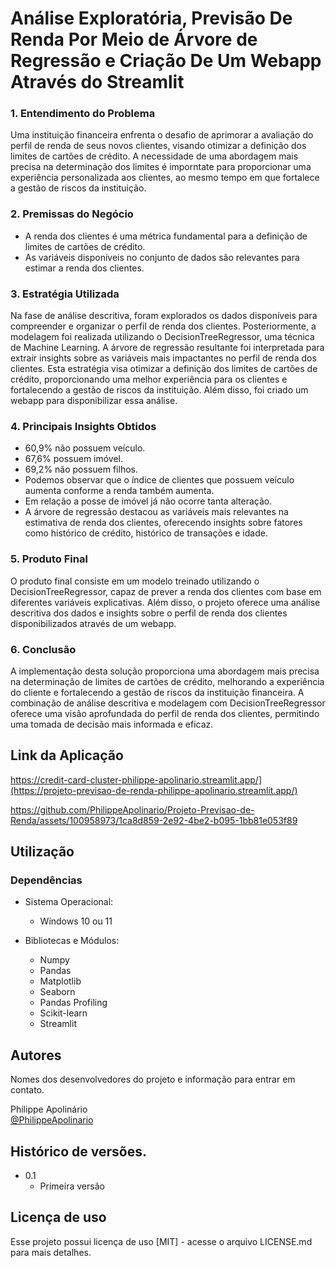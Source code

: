 # Análise Exploratória, Previsão De Renda Por Meio de Árvore de Regressão e Criação De Um Webapp Através do Streamlit

### 1. Entendimento do Problema
Uma instituição financeira enfrenta o desafio de aprimorar a avaliação do perfil de renda de seus novos clientes, visando otimizar a definição dos limites de cartões de crédito. A necessidade de uma abordagem mais precisa na determinação dos limites é imporntate para proporcionar uma experiência personalizada aos clientes, ao mesmo tempo em que fortalece a gestão de riscos da instituição.

### 2. Premissas do Negócio
* A renda dos clientes é uma métrica fundamental para a definição de limites de cartões de crédito.
* As variáveis disponíveis no conjunto de dados são relevantes para estimar a renda dos clientes.

### 3. Estratégia Utilizada
Na fase de análise descritiva, foram explorados os dados disponíveis para compreender e organizar o perfil de renda dos clientes. Posteriormente, a modelagem foi realizada utilizando o DecisionTreeRegressor, uma técnica de Machine Learning. A árvore de regressão resultante foi interpretada para extrair insights sobre as variáveis mais impactantes no perfil de renda dos clientes. Esta estratégia visa otimizar a definição dos limites de cartões de crédito, proporcionando uma melhor experiência para os clientes e fortalecendo a gestão de riscos da instituição. Além disso, foi criado um webapp para disponibilizar essa análise.

### 4. Principais Insights Obtidos

* 60,9% não possuem veículo.
* 67,6% possuem imóvel.
* 69,2% não possuem filhos.
* Podemos observar que o índice de clientes que possuem veículo aumenta conforme a renda também aumenta.
* Em relação a posse de imóvel já não ocorre tanta alteração.
* A árvore de regressão destacou as variáveis mais relevantes na estimativa de renda dos clientes, oferecendo insights sobre fatores como histórico de crédito, histórico de transações e idade.

### 5. Produto Final
O produto final consiste em um modelo treinado utilizando o DecisionTreeRegressor, capaz de prever a renda dos clientes com base em diferentes variáveis explicativas. Além disso, o projeto oferece uma análise descritiva dos dados e insights sobre o perfil de renda dos clientes disponibilizados através de um webapp.

### 6. Conclusão
A implementação desta solução proporciona uma abordagem mais precisa na determinação de limites de cartões de crédito, melhorando a experiência do cliente e fortalecendo a gestão de riscos da instituição financeira. A combinação de análise descritiva e modelagem com DecisionTreeRegressor oferece uma visão aprofundada do perfil de renda dos clientes, permitindo uma tomada de decisão mais informada e eficaz.

## Link da Aplicação
https://credit-card-cluster-philippe-apolinario.streamlit.app/](https://projeto-previsao-de-renda-philippe-apolinario.streamlit.app/)

https://github.com/PhilippeApolinario/Projeto-Previsao-de-Renda/assets/100958973/1ca8d859-2e92-4be2-b095-1bb81e053f89

## Utilização

### Dependências

* Sistema Operacional:
    * Windows 10 ou 11

* Bibliotecas e Módulos:
    * Numpy 
    * Pandas
    * Matplotlib
    * Seaborn
    * Pandas Profiling
    * Scikit-learn
    * Streamlit 

## Autores

Nomes dos desenvolvedores do projeto e informação para entrar em contato.

 Philippe Apolinário  
 [@PhilippeApolinario](https://www.linkedin.com/in/philipperapolinario/)

## Histórico de versões.

* 0.1
    * Primeira versão

## Licença de uso

Esse projeto possui licença de uso [MIT] - acesse o arquivo LICENSE.md para mais detalhes.
